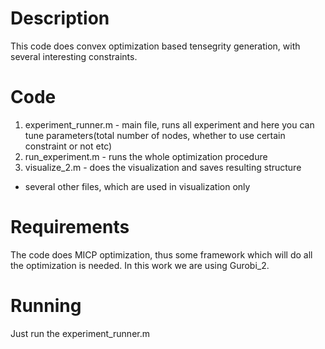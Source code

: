 # Description
This code does convex optimization based tensegrity generation, with several interesting constraints. 

# Code 
1. experiment_runner.m - main file, runs all experiment and here you can tune parameters(total number of nodes, whether to use certain constraint or not etc)
2. run_experiment.m - runs the whole optimization procedure
3. visualize_2.m - does the visualization and saves resulting structure

+ several other files, which are used in visualization only

# Requirements
The code does MICP optimization, thus some framework which will do all the optimization is needed. In this work we are using Gurobi_2.

# Running
Just run the experiment_runner.m 
